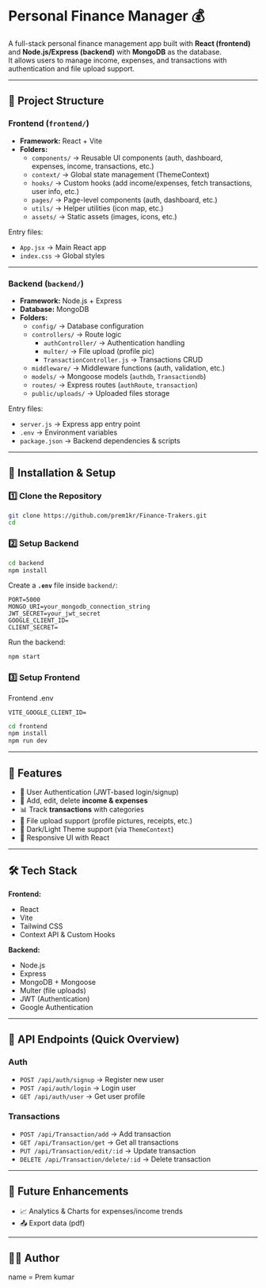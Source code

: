 
# Personal Finance Manager 💰

A full-stack personal finance management app built with **React (frontend)** and **Node.js/Express (backend)** with **MongoDB** as the database.  
It allows users to manage income, expenses, and transactions with authentication and file upload support.

---

## 📂 Project Structure

### Frontend (`frontend/`)
- **Framework:** React + Vite
- **Folders:**
  - `components/` → Reusable UI components (auth, dashboard, expenses, income, transactions, etc.)
  - `context/` → Global state management (ThemeContext)
  - `hooks/` → Custom hooks (add income/expenses, fetch transactions, user info, etc.)
  - `pages/` → Page-level components (auth, dashboard, etc.)
  - `utils/` → Helper utilities (icon map, etc.)
  - `assets/` → Static assets (images, icons, etc.)

Entry files:
- `App.jsx` → Main React app
- `index.css` → Global styles

---

### Backend (`backend/`)
- **Framework:** Node.js + Express
- **Database:** MongoDB
- **Folders:**
  - `config/` → Database configuration
  - `controllers/` → Route logic
    - `authController/` → Authentication handling
    - `multer/` → File upload (profile pic)
    - `TransactionController.js` → Transactions CRUD
  - `middleware/` → Middleware functions (auth, validation, etc.)
  - `models/` → Mongoose models (`authdb`, `Transactiondb`)
  - `routes/` → Express routes (`authRoute`, `transaction`)
  - `public/uploads/` → Uploaded files storage

Entry files:
- `server.js` → Express app entry point
- `.env` → Environment variables
- `package.json` → Backend dependencies & scripts

---

## 🚀 Installation & Setup

### 1️⃣ Clone the Repository
```bash
git clone https://github.com/prem1kr/Finance-Trakers.git
cd 
````

### 2️⃣ Setup Backend

```bash
cd backend
npm install
```

Create a **`.env`** file inside `backend/`:

```env
PORT=5000
MONGO_URI=your_mongodb_connection_string
JWT_SECRET=your_jwt_secret
GOOGLE_CLIENT_ID=
CLIENT_SECRET=
```

Run the backend:

```bash
npm start
```

### 3️⃣ Setup Frontend

Frontend .env
```env
VITE_GOOGLE_CLIENT_ID=

```
```bash
cd frontend
npm install
npm run dev
```

---

## 📌 Features

* 🔐 User Authentication (JWT-based login/signup)
* 💸 Add, edit, delete **income & expenses**
* 📊 Track **transactions** with categories
* 📂 File upload support (profile pictures, receipts, etc.)
* 🎨 Dark/Light Theme support (via `ThemeContext`)
* 📱 Responsive UI with React

---

## 🛠️ Tech Stack

**Frontend:**

* React
* Vite
* Tailwind CSS 
* Context API & Custom Hooks

**Backend:**

* Node.js
* Express
* MongoDB + Mongoose
* Multer (file uploads)
* JWT (Authentication)
* Google Authentication
---

## 📡 API Endpoints (Quick Overview)

### Auth

* `POST /api/auth/signup` → Register new user
* `POST /api/auth/login` → Login user
* `GET /api/auth/user` → Get user profile

### Transactions

* `POST /api/Transaction/add` → Add transaction
* `GET /api/Transaction/get` → Get all transactions
* `PUT /api/Transaction/edit/:id` → Update transaction
* `DELETE /api/Transaction/delete/:id` → Delete transaction

---


## 📌 Future Enhancements

* 📈 Analytics & Charts for expenses/income trends
* 📤 Export data (pdf)

---

## 👨‍💻 Author
 
  name = Prem kumar


